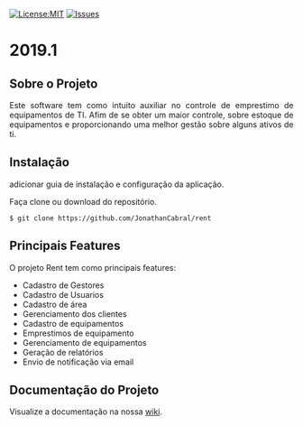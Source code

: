 [![License:MIT](https://img.shields.io/badge/License-MIT-yellow.svg)](https://opensource.org/licenses/MIT) [![Issues]( https://img.shields.io/github/issues/JonathanCabral/rent?style=plastic)](https://github.com/JonathanCabral/rent/issues)


# 2019.1 

## Sobre o Projeto

<p align="justify"> Este software tem como intuito auxiliar no controle de emprestimo de equipamentos de TI. Afim de se obter um maior controle, sobre estoque de equipamentos e proporcionando uma melhor gestão sobre alguns ativos de ti.</p>

## Instalação

adicionar guia de instalação e configuração da aplicação.


Faça clone ou download do repositório.

```console
$ git clone https://github.com/JonathanCabral/rent
```

## Principais Features

O projeto Rent tem como principais features:

* Cadastro de Gestores 
* Cadastro de Usuarios
* Cadastro de área
* Gerenciamento dos clientes 
* Cadastro de equipamentos
* Emprestimos de equipamento
* Gerenciamento de equipamentos
* Geração de relatórios
* Envio de notificação via email

## Documentação do Projeto

Visualize a documentação na nossa [wiki](https://github.com/JonathanCabral/rent/wiki).


 
